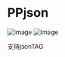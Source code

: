 # PPjson
![image](https://user-images.githubusercontent.com/101632386/180965210-950df10a-0bbb-4ba1-a279-9457d0c30cea.png)
![image](https://user-images.githubusercontent.com/101632386/180966044-e66991f6-360e-45dd-861c-09f4ba07be28.png)

支持jsonTAG
